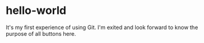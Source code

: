 # hello-world
It's my first experience of using Git. I'm exited and look forward to know the purpose of all buttons here.

